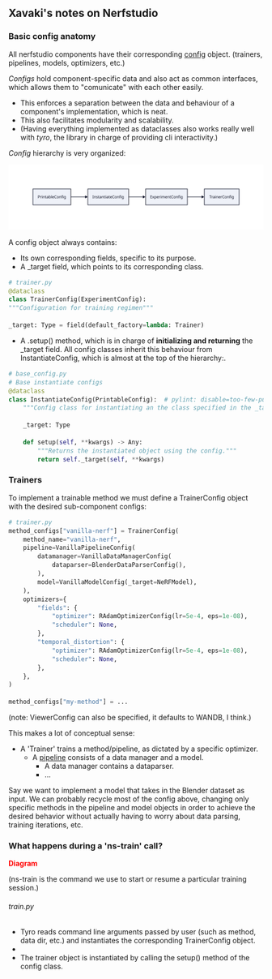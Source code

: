 ## Xavaki's notes on Nerfstudio

### Basic config anatomy
All nerfstudio components have their corresponding <a target="_blank" href="https://docs.nerf.studio/en/latest/developer_guides/config.html">config</a> object. (trainers, pipelines, models, optimizers, etc.)

*Configs* hold component-specific data and also act as common interfaces, which allows them to "comunicate" with each other easily.
- This enforces a separation between the data and behaviour of a component's implementation, which is neat.
- This also facilitates modularity and scalability. 
- (Having everything implemented as dataclasses also works really well with *tyro*, the library in charge of providing cli interactivity.)

*Config* hierarchy is very organized:

<!-- <object style="width:75%;height:75%" data="../diagrams/config_hierarchy.svg?sanitize=true" type="image/svg+xml"></object> -->
![config hierarchy](../diagrams/config_hierarchy.svg)

A config object always contains: 
- Its own corresponding fields, specific to its purpose.     
- A _target field, which points to its corresponding class.
```python
# trainer.py
@dataclass
class TrainerConfig(ExperimentConfig):
"""Configuration for training regimen"""

_target: Type = field(default_factory=lambda: Trainer)
```
- A .setup() method, which is in charge of **initializing and returning** the _target field. All config classes inherit this behaviour from InstantiateConfig, which is almost at the top of the hierarchy:.
```python
# base_config.py
# Base instantiate configs
@dataclass
class InstantiateConfig(PrintableConfig):  # pylint: disable=too-few-public-methods
    """Config class for instantiating an the class specified in the _target attribute."""

    _target: Type

    def setup(self, **kwargs) -> Any:
        """Returns the instantiated object using the config."""
        return self._target(self, **kwargs)
```

### Trainers

To implement a trainable method we must define a TrainerConfig object with the desired sub-component configs:

```python
# trainer.py
method_configs["vanilla-nerf"] = TrainerConfig(
    method_name="vanilla-nerf",
    pipeline=VanillaPipelineConfig(
        datamanager=VanillaDataManagerConfig(
            dataparser=BlenderDataParserConfig(),
        ),
        model=VanillaModelConfig(_target=NeRFModel),
    ),
    optimizers={
        "fields": {
            "optimizer": RAdamOptimizerConfig(lr=5e-4, eps=1e-08),
            "scheduler": None,
        },
        "temporal_distortion": {
            "optimizer": RAdamOptimizerConfig(lr=5e-4, eps=1e-08),
            "scheduler": None,
        },
    },
)

method_configs["my-method"] = ...
```
(note: ViewerConfig can also be specified, it defaults to WANDB, I think.)

This makes a lot of conceptual sense:
- A 'Trainer' trains a method/pipeline, as dictated by a specific optimizer. 
    - A <a href="https://docs.nerf.studio/en/latest/developer_guides/pipelines/index.html" target="_blank">pipeline</a> consists of a data manager and a model.
        - A data manager contains a dataparser.
        - ...

Say we want to implement a model that takes in the Blender dataset as input. We can probably recycle most of the config above, changing only specific methods in the pipeline and model objects in order to achieve the desired behavior without actually having to worry about data parsing, training iterations, etc.


### What happens during a 'ns-train' call?
<span style="color:red;font-weight:bold">Diagram</span>

(ns-train is the command we use to start or resume a particular training session.) 

###### train.py
- Tyro reads command line arguments passed by user (such as method, data dir, etc.) and instantiates the corresponding TrainerConfig object. 
-
- The trainer object is instantiated by calling the setup() method of the config class.